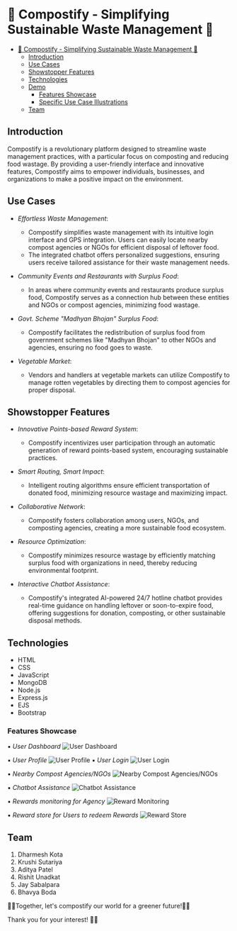 # 🌱 Compostify - Simplifying Sustainable Waste Management 🌱

- [🌱 Compostify - Simplifying Sustainable Waste Management 🌱](#-compostify---simplifying-sustainable-waste-management-)
  - [Introduction](#introduction)
  - [Use Cases](#use-cases)
  - [Showstopper Features](#showstopper-features)
  - [Technologies](#technologies)
  - [Demo](#demo)
    - [Features Showcase](#features-showcase)
    - [Specific Use Case Illustrations](#specific-use-case-illustrations)
  - [Team](#team)

## Introduction
Compostify is a revolutionary platform designed to streamline waste management practices, with a particular focus on composting and reducing food wastage. By providing a user-friendly interface and innovative features, Compostify aims to empower individuals, businesses, and organizations to make a positive impact on the environment.

## Use Cases
- *Effortless Waste Management*:
  - Compostify simplifies waste management with its intuitive login interface and GPS integration. Users can easily locate nearby compost agencies or NGOs for efficient disposal of leftover food.
  - The integrated chatbot offers personalized suggestions, ensuring users receive tailored assistance for their waste management needs.

- *Community Events and Restaurants with Surplus Food*:
  - In areas where community events and restaurants produce surplus food, Compostify serves as a connection hub between these entities and NGOs or compost agencies, minimizing food wastage.

- *Govt. Scheme "Madhyan Bhojan" Surplus Food*:
  - Compostify facilitates the redistribution of surplus food from government schemes like "Madhyan Bhojan" to other NGOs and agencies, ensuring no food goes to waste.

- *Vegetable Market*:
  - Vendors and handlers at vegetable markets can utilize Compostify to manage rotten vegetables by directing them to compost agencies for proper disposal.

## Showstopper Features
- *Innovative Points-based Reward System*:
  - Compostify incentivizes user participation through an automatic generation of reward points-based system, encouraging sustainable practices.

- *Smart Routing, Smart Impact*:
  - Intelligent routing algorithms ensure efficient transportation of donated food, minimizing resource wastage and maximizing impact.

- *Collaborative Network*:
  - Compostify fosters collaboration among users, NGOs, and composting agencies, creating a more sustainable food ecosystem.

- *Resource Optimization*:
  - Compostify minimizes resource wastage by efficiently matching surplus food with organizations in need, thereby reducing environmental footprint.

- *Interactive Chatbot Assistance*:
  - Compostify's integrated AI-powered 24/7 hotline chatbot provides real-time guidance on handling leftover or soon-to-expire food, offering suggestions for donation, composting, or other sustainable disposal methods.

## Technologies
- HTML
- CSS
- JavaScript
- MongoDB
- Node.js
- Express.js
- EJS
- Bootstrap


### Features Showcase

   ▪ *User Dashboard*
  ![User Dashboard](assets/images/dashboard.png)
  
   ▪ *User Profile*
  ![User Profile](assets/images/profile.png)
   ▪ *User Login*
  ![User Login](assets/images/login.png)

  ▪ *Nearby Compost Agencies/NGOs*
  ![Nearby Compost Agencies/NGOs](assets/images/nearby_agencies.png)

   ▪ *Chatbot Assistance*
  ![Chatbot Assistance](assets/images/chatbot.png)

  ▪ *Rewards monitoring for Agency*
  ![Reward Monitoring](assets/images/agency_rewards.png)

  ▪ *Reward store for Users to redeem Rewards*
  ![Reward Store](assets/images/user_rewards.png)


<a name="team"></a>

## Team 
1. Dharmesh Kota
2. Krushi Sutariya
3. Aditya Patel
4. Rishit Unadkat
5. Jay Sabalpara
6. Bhavya Boda

🌱💚Together, let's compostify our world for a greener future!💚🌱

Thank you for your interest! 🌟✨
